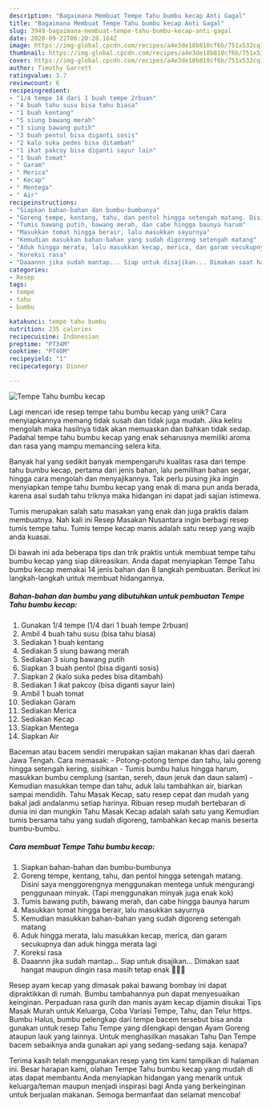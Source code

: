 ```yaml
---
description: "Bagaimana Membuat Tempe Tahu bumbu kecap Anti Gagal"
title: "Bagaimana Membuat Tempe Tahu bumbu kecap Anti Gagal"
slug: 3949-bagaimana-membuat-tempe-tahu-bumbu-kecap-anti-gagal
date: 2020-09-22T06:20:28.164Z
image: https://img-global.cpcdn.com/recipes/a4e3de18b810cf6b/751x532cq70/tempe-tahu-bumbu-kecap-foto-resep-utama.jpg
thumbnail: https://img-global.cpcdn.com/recipes/a4e3de18b810cf6b/751x532cq70/tempe-tahu-bumbu-kecap-foto-resep-utama.jpg
cover: https://img-global.cpcdn.com/recipes/a4e3de18b810cf6b/751x532cq70/tempe-tahu-bumbu-kecap-foto-resep-utama.jpg
author: Timothy Garrett
ratingvalue: 3.7
reviewcount: 6
recipeingredient:
- "1/4 tempe 14 dari 1 buah tempe 2rbuan"
- "4 buah tahu susu bisa tahu biasa"
- "1 buah kentang"
- "5 siung bawang merah"
- "3 siung bawang putih"
- "3 buah pentol bisa diganti sosis"
- "2 kalo suka pedes bisa ditambah"
- "1 ikat pakcoy bisa diganti sayur lain"
- "1 buah tomat"
- " Garam"
- " Merica"
- " Kecap"
- " Mentega"
- " Air"
recipeinstructions:
- "Siapkan bahan-bahan dan bumbu-bumbunya"
- "Goreng tempe, kentang, tahu, dan pentol hingga setengah matang. Disini saya menggorengnya menggunakan mentega untuk mengurangi penggunaan minyak. (Tapi menggunakan minyak juga enak kok)"
- "Tumis bawang putih, bawang merah, dan cabe hingga baunya harum"
- "Masukkan tomat hingga berair, lalu masukkan sayurnya"
- "Kemudian masukkan bahan-bahan yang sudah digoreng setengah matang"
- "Aduk hingga merata, lalu masukkan kecap, merica, dan garam secukupnya dan aduk hingga merata lagi"
- "Koreksi rasa"
- "Daaannn jika sudah mantap... Siap untuk disajikan... Dimakan saat hangat maupun dingin rasa masih tetap enak 🤤🤤🤤"
categories:
- Resep
tags:
- tempe
- tahu
- bumbu

katakunci: tempe tahu bumbu 
nutrition: 235 calories
recipecuisine: Indonesian
preptime: "PT34M"
cooktime: "PT40M"
recipeyield: "1"
recipecategory: Dinner

---
```



![Tempe Tahu bumbu kecap](https://img-global.cpcdn.com/recipes/a4e3de18b810cf6b/751x532cq70/tempe-tahu-bumbu-kecap-foto-resep-utama.jpg)

Lagi mencari ide resep tempe tahu bumbu kecap yang unik? Cara menyiapkannya memang tidak susah dan tidak juga mudah. Jika keliru mengolah maka hasilnya tidak akan memuaskan dan bahkan tidak sedap. Padahal tempe tahu bumbu kecap yang enak seharusnya memiliki aroma dan rasa yang mampu memancing selera kita.

Banyak hal yang sedikit banyak mempengaruhi kualitas rasa dari tempe tahu bumbu kecap, pertama dari jenis bahan, lalu pemilihan bahan segar, hingga cara mengolah dan menyajikannya. Tak perlu pusing jika ingin menyiapkan tempe tahu bumbu kecap yang enak di mana pun anda berada, karena asal sudah tahu triknya maka hidangan ini dapat jadi sajian istimewa.

Tumis merupakan salah satu masakan yang enak dan juga praktis dalam membuatnya. Nah kali ini Resep Masakan Nusantara ingin berbagi resep tumis tempe tahu. Tumis tempe kecap manis adalah satu resep yang wajib anda kuasai.


Di bawah ini ada beberapa tips dan trik praktis untuk membuat tempe tahu bumbu kecap yang siap dikreasikan. Anda dapat menyiapkan Tempe Tahu bumbu kecap memakai 14 jenis bahan dan 8 langkah pembuatan. Berikut ini langkah-langkah untuk membuat hidangannya.

<!--inarticleads1-->

##### Bahan-bahan dan bumbu yang dibutuhkan untuk pembuatan Tempe Tahu bumbu kecap:

1. Gunakan 1/4 tempe (1/4 dari 1 buah tempe 2rbuan)
1. Ambil 4 buah tahu susu (bisa tahu biasa)
1. Sediakan 1 buah kentang
1. Sediakan 5 siung bawang merah
1. Sediakan 3 siung bawang putih
1. Siapkan 3 buah pentol (bisa diganti sosis)
1. Siapkan 2 (kalo suka pedes bisa ditambah)
1. Sediakan 1 ikat pakcoy (bisa diganti sayur lain)
1. Ambil 1 buah tomat
1. Sediakan  Garam
1. Sediakan  Merica
1. Sediakan  Kecap
1. Siapkan  Mentega
1. Siapkan  Air


Baceman atau bacem sendiri merupakan sajian makanan khas dari daerah Jawa Tengah. Cara memasak: - Potong-potong tempe dan tahu, lalu goreng hingga setengah kering, sisihkan - Tumis bumbu halus hingga harum, masukkan bumbu cemplung (santan, sereh, daun jeruk dan daun salam) - Kemudian masukkan tempe dan tahu, aduk lalu tambahkan air, biarkan sampai mendidih. Tahu Masak Kecap, satu resep cepat dan mudah yang bakal jadi andalanmu setiap harinya. Ribuan resep mudah bertebaran di dunia ini dan mungkin Tahu Masak Kecap adalah salah satu yang Kemudian tumis bersama tahu yang sudah digoreng, tambahkan kecap manis beserta bumbu-bumbu. 

<!--inarticleads2-->

##### Cara membuat Tempe Tahu bumbu kecap:

1. Siapkan bahan-bahan dan bumbu-bumbunya
1. Goreng tempe, kentang, tahu, dan pentol hingga setengah matang. Disini saya menggorengnya menggunakan mentega untuk mengurangi penggunaan minyak. (Tapi menggunakan minyak juga enak kok)
1. Tumis bawang putih, bawang merah, dan cabe hingga baunya harum
1. Masukkan tomat hingga berair, lalu masukkan sayurnya
1. Kemudian masukkan bahan-bahan yang sudah digoreng setengah matang
1. Aduk hingga merata, lalu masukkan kecap, merica, dan garam secukupnya dan aduk hingga merata lagi
1. Koreksi rasa
1. Daaannn jika sudah mantap... Siap untuk disajikan... Dimakan saat hangat maupun dingin rasa masih tetap enak 🤤🤤🤤


Resep ayam kecap yang dimasak pakai bawang bombay ini dapat dipraktikkan di rumah. Bumbu tambahannya pun dapat menyesuaikan keinginan. Perpaduan rasa gurih dan manis ayam kecap dijamin disukai Tips Masak Murah untuk Keluarga, Coba Variasi Tempe, Tahu, dan Telur https. Bumbu Halus, bumbu pelengkap dari tempe bacem tersebut bisa anda gunakan untuk resep Tahu Tempe yang dilengkapi dengan Ayam Goreng ataupun lauk yang lainnya. Untuk menghasilkan masakan Tahu Dan Tempe bacem sebaiknya anda gunakan api yang sedang-sedang saja. kenapa? 

Terima kasih telah menggunakan resep yang tim kami tampilkan di halaman ini. Besar harapan kami, olahan Tempe Tahu bumbu kecap yang mudah di atas dapat membantu Anda menyiapkan hidangan yang menarik untuk keluarga/teman maupun menjadi inspirasi bagi Anda yang berkeinginan untuk berjualan makanan. Semoga bermanfaat dan selamat mencoba!
